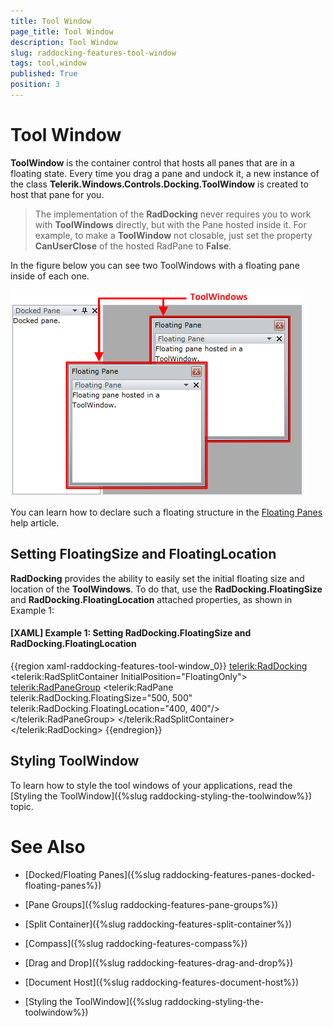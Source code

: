 ```yaml
---
title: Tool Window
page_title: Tool Window
description: Tool Window
slug: raddocking-features-tool-window
tags: tool,window
published: True
position: 3
---
```


# Tool Window

__ToolWindow__ is the container control that hosts all panes that are in a floating state. Every time you drag a pane and undock it, a new instance of the class __Telerik.Windows.Controls.Docking.ToolWindow__ is created to host that pane for you.

>The implementation of the __RadDocking__ never requires you to work with __ToolWindows__ directly, but with the Pane hosted inside it. For example, to make a __ToolWindow__ not closable, just set the property __CanUserClose__ of the hosted RadPane to __False__.

In the figure below you can see two ToolWindows with a floating pane inside of each one.

![](images/RadDocking_Features_ToolWindow_010.png)

You can learn how to declare such a floating structure in the [Floating Panes](#Floating_Panes) help article.

## Setting FloatingSize and FloatingLocation

__RadDocking__ provides the ability to easily set the initial floating size and location of the __ToolWindows__. To do that, use the __RadDocking.FloatingSize__ and __RadDocking.FloatingLocation__ attached properties, as shown in Example 1:

#### __[XAML] Example 1: Setting RadDocking.FloatingSize and RadDocking.FloatingLocation__

{{region xaml-raddocking-features-tool-window_0}}
	<telerik:RadDocking>
		<telerik:RadSplitContainer InitialPosition="FloatingOnly">
			<telerik:RadPaneGroup>
				<telerik:RadPane telerik:RadDocking.FloatingSize="500, 500" telerik:RadDocking.FloatingLocation="400, 400"/>
			</telerik:RadPaneGroup>
		</telerik:RadSplitContainer>
	</telerik:RadDocking>
{{endregion}}

## Styling ToolWindow

To learn how to style the tool windows of your applications, read the [Styling the ToolWindow]({%slug raddocking-styling-the-toolwindow%}) topic.

# See Also

 * [Docked/Floating Panes]({%slug raddocking-features-panes-docked-floating-panes%})

 * [Pane Groups]({%slug raddocking-features-pane-groups%})

 * [Split Container]({%slug raddocking-features-split-container%})

 * [Compass]({%slug raddocking-features-compass%})

 * [Drag and Drop]({%slug raddocking-features-drag-and-drop%})

 * [Document Host]({%slug raddocking-features-document-host%})

 * [Styling the ToolWindow]({%slug raddocking-styling-the-toolwindow%})

